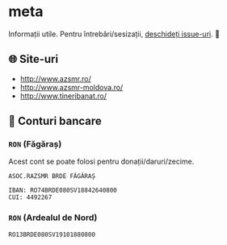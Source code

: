 # meta

Informații utile. Pentru întrebări/sesizații, [deschideți issue-uri](https://github.com/azsmr/meta/issues/new). :rocket:

## :globe_with_meridians: Site-uri

 - http://www.azsmr.ro/
 - http://www.azsmr-moldova.ro/
 - http://www.tineribanat.ro/
 
## :bank: Conturi bancare

### `RON` (Făgăraș)

Acest cont se poate folosi pentru donații/daruri/zecime.

```
ASOC.RAZSMR BRDE FĂGĂRAȘ

IBAN: RO74BRDE080SV18842640800
CUI: 4492267
```

### `RON` (Ardealul de Nord)

```
RO13BRDE080SV19101880800
```
